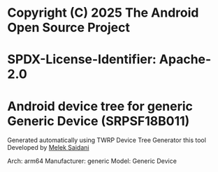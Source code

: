 #
# Copyright (C) 2025 The Android Open Source Project
#
# SPDX-License-Identifier: Apache-2.0
#
# Android device tree for generic Generic Device (SRPSF18B011)

Generated automatically using TWRP Device Tree Generator
this tool Developed by [Melek Saidani](https://www.facebook.com/no.idea.120/)

Arch: arm64
Manufacturer: generic
Model: Generic Device

